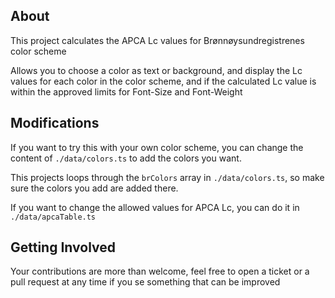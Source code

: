 ## About

This project calculates the APCA Lc values for Brønnøysundregistrenes color scheme

Allows you to choose a color as text or background, and display the Lc values for each color in the color scheme, and if the calculated Lc value is within the approved limits for Font-Size and Font-Weight


## Modifications

If you want to try this with your own color scheme, you can change the content of `./data/colors.ts` to add the colors you want.

This projects loops through the `brColors` array in `./data/colors.ts`, so make sure the colors you add are added there.

If you want to change the allowed values for APCA Lc, you can do it in `./data/apcaTable.ts`



## Getting Involved

Your contributions are more than welcome, feel free to open a ticket or a pull request at any time if you se something that can be improved
